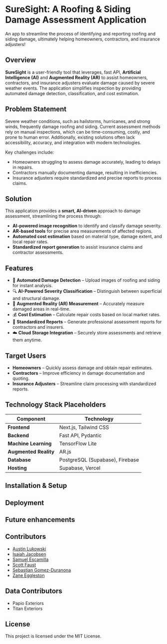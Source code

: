 # SureSight: A Roofing & Siding Damage Assessment Application
An app to streamline the process of identifying and reporting roofing and siding damage, ultimately helping homeowners, contractors, and insurance adjusters!

## Overview
**SureSight** is a user-friendly tool that leverages, fast API, **Artificial Intelligence (AI)** and **Augmented Reality (AR)** to assist homeowners, contractors, and insurance adjusters evaluate damage caused by severe weather events. The application simplifies inspection by providing automated damage detection, classification, and cost estimation.

## Problem Statement
Severe weather conditions, such as hailstorms, hurricanes, and strong winds, frequently damage roofing and siding. Current assessment methods rely on manual inspections, which can be time-consuming, costly, and prone to human error. Additionally, existing solutions often lack accessibility, accuracy, and integration with modern technologies.

Key challenges include:
- Homeowners struggling to assess damage accurately, leading to delays in repairs.
- Contractors manually documenting damage, resulting in inefficiencies.
- Insurance adjusters require standardized and precise reports to process claims.

## Solution
This application provides a **smart, AI-driven** approach to damage assessment, streamlining the process through:
- **AI-powered image recognition** to identify and classify damage severity.
- **AR-based tools** for precise area measurements of affected regions.
- **Automated cost estimation** based on material type, damage extent, and local repair rates.
- **Standardized report generation** to assist insurance claims and contractor assessments.

## Features
- 📸 **Automated Damage Detection** – Upload images of roofing and siding for instant analysis.
- 🔍 **AI-Powered Severity Classification** – Distinguish between superficial and structural damage.
- 📏 **Augmented Reality (AR) Measurement** – Accurately measure damaged areas in real-time.
- 💰 **Cost Estimation** – Calculate repair costs based on local market rates.
- 📑 **Standardized Reports** – Generate professional assessment reports for contractors and insurers.
- ☁️ **Cloud Storage Integration** – Securely store assessments and retrieve them anytime.

## Target Users
- **Homeowners** – Quickly assess damage and obtain repair estimates.
- **Contractors** – Improve efficiency in damage documentation and quoting.
- **Insurance Adjusters** – Streamline claim processing with standardized reports.

## Technology Stack **Placeholders**
| Component     | Technology |
|--------------|------------|
| **Frontend** | Next.js, Tailwind CSS |
| **Backend** | Fast API, Pydantic |
| **Machine Learning** | TensorFlow Lite |
| **Augmented Reality** | AR.js |
| **Database** | PostgreSQL (Supabase), Firebase |
| **Hosting** | Supabase, Vercel |

## Installation & Setup

## Deployment

## Future enhancements

## Contributors

- [Austin Lukowski](https://github.com/Lownickle)
- [Isaiah Jacobsen](https://github.com/J-Isaiah)
- [Samuel Escamilla](https://github.com/sescamilla23)
- [Scott  Faust](https://github.com/DrFaustest)
- [Sebastian Gomez-Duranona](https://github.com/SebasDuranona)
- [Zane Eggleston](https://github.com/zeggleston405)

## Data Contributors 
- Papio Exteriors
- Titan Exteriors

## License
This project is licensed under the MIT License.
